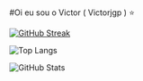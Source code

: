 #Oi eu sou o Victor ( Victorjgp ) ⭐

[![GitHub Streak](https://streak-stats.demolab.com/?user=Victorjgp&theme=bear&background=000&border=30A3DC&dates=FFF)](https://git.io/streak-stats)




![Top Langs](https://github-readme-stats-git-masterrstaa-rickstaa.vercel.app/api/top-langs/?username=Victorjgp&bg_color=000&border_color=30A3DC&title_color=E94D5F&text_color=FFF)

![GitHub Stats](https://github-readme-stats.vercel.app/api?username=Victorjgp&theme=transparent&bg_color=000&border_color=30A3DC&show_icons=true&icon_color=30A3DC&title_color=E94D5F&text_color=FFF)
